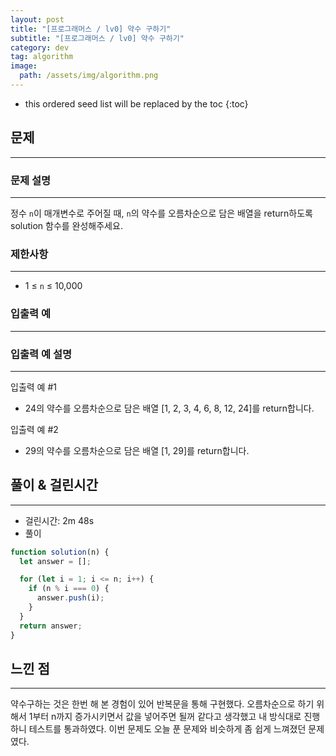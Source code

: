 ```yaml
---
layout: post
title: "[프로그래머스 / lv0] 약수 구하기"
subtitle: "[프로그래머스 / lv0] 약수 구하기"
category: dev
tag: algorithm
image:
  path: /assets/img/algorithm.png
---
```


<!-- prettier-ignore -->
* this ordered seed list will be replaced by the toc
{:toc}

## 문제

---

### **문제 설명**

---

정수 `n`이 매개변수로 주어질 때, `n`의 약수를 오름차순으로 담은 배열을 return하도록 solution 함수를 완성해주세요.

### 제한사항

---

- 1 ≤ `n` ≤ 10,000

### 입출력 예

---

### 입출력 예 설명

---

입출력 예 #1

- 24의 약수를 오름차순으로 담은 배열 [1, 2, 3, 4, 6, 8, 12, 24]를 return합니다.

입출력 예 #2

- 29의 약수를 오름차순으로 담은 배열 [1, 29]를 return합니다.

## 풀이 & 걸린시간

---

- 걸린시간: 2m 48s
- 풀이

```jsx
function solution(n) {
  let answer = [];

  for (let i = 1; i <= n; i++) {
    if (n % i === 0) {
      answer.push(i);
    }
  }
  return answer;
}
```

## 느낀 점

---

약수구하는 것은 한번 해 본 경험이 있어 반복문을 통해 구현했다. 오름차순으로 하기 위해서 1부터 n까지 증가시키면서 값을 넣어주면 될꺼 같다고 생각했고 내 방식대로 진행하니 테스트를 통과하였다. 이번 문제도 오늘 푼 문제와 비슷하게 좀 쉽게 느껴졌던 문제였다.
